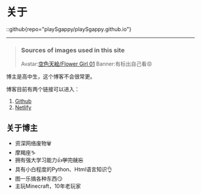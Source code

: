 # 关于

::github{repo="playSgappy/playSgappy.github.io"}

---

> ### Sources of images used in this site
> Avatar:[空色天絵/Flower Girl 01](https://www.pixiv.net/artworks/112951659)
> Banner:有标出自己看😡

博主是高中生，这个博客不会很常更。

博客目前有两个链接可以进入：
1. [Github](https://playsgappy.github.io/)
2. [Netlify](https://sgappy.netlify.app/)

## 关于博主

- 资深网络废物🗑️
- 摩羯座♑
- 拥有强大学习能力👍~~学完就忘~~
- 具有小白程度的Python、Html语言知识👌
- 图一乐搞各种东西😏
- 主玩Minecraft，10年老玩家
